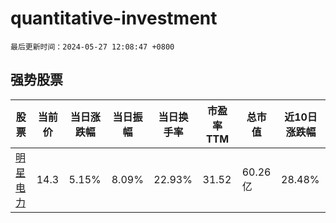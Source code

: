 # quantitative-investment

`最后更新时间：2024-05-27 12:08:47 +0800`

## 强势股票

|股票|当前价|当日涨跌幅|当日振幅|当日换手率|市盈率TTM|总市值|近10日涨跌幅|
|----|----|----|----|----|----|----|----|
|[明星电力](https://xueqiu.com/S/SH600101)|14.3|5.15%|8.09%|22.93%|31.52|60.26亿|28.48%|
